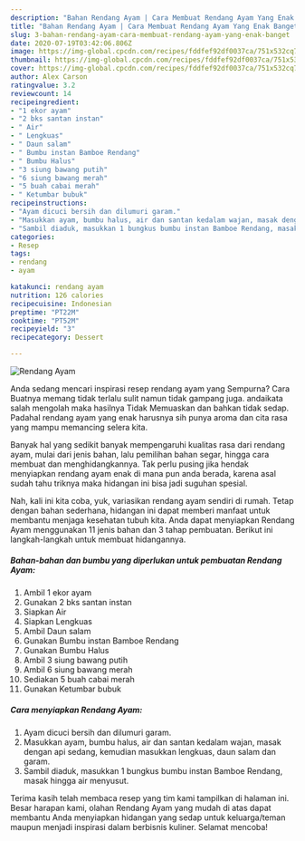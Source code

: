 ```yaml
---
description: "Bahan Rendang Ayam | Cara Membuat Rendang Ayam Yang Enak Banget"
title: "Bahan Rendang Ayam | Cara Membuat Rendang Ayam Yang Enak Banget"
slug: 3-bahan-rendang-ayam-cara-membuat-rendang-ayam-yang-enak-banget
date: 2020-07-19T03:42:06.806Z
image: https://img-global.cpcdn.com/recipes/fddfef92df0037ca/751x532cq70/rendang-ayam-foto-resep-utama.jpg
thumbnail: https://img-global.cpcdn.com/recipes/fddfef92df0037ca/751x532cq70/rendang-ayam-foto-resep-utama.jpg
cover: https://img-global.cpcdn.com/recipes/fddfef92df0037ca/751x532cq70/rendang-ayam-foto-resep-utama.jpg
author: Alex Carson
ratingvalue: 3.2
reviewcount: 14
recipeingredient:
- "1 ekor ayam"
- "2 bks santan instan"
- " Air"
- " Lengkuas"
- " Daun salam"
- " Bumbu instan Bamboe Rendang"
- " Bumbu Halus"
- "3 siung bawang putih"
- "6 siung bawang merah"
- "5 buah cabai merah"
- " Ketumbar bubuk"
recipeinstructions:
- "Ayam dicuci bersih dan dilumuri garam."
- "Masukkan ayam, bumbu halus, air dan santan kedalam wajan, masak dengan api sedang, kemudian masukkan lengkuas, daun salam dan garam."
- "Sambil diaduk, masukkan 1 bungkus bumbu instan Bamboe Rendang, masak hingga air menyusut."
categories:
- Resep
tags:
- rendang
- ayam

katakunci: rendang ayam 
nutrition: 126 calories
recipecuisine: Indonesian
preptime: "PT22M"
cooktime: "PT52M"
recipeyield: "3"
recipecategory: Dessert

---
```



![Rendang Ayam](https://img-global.cpcdn.com/recipes/fddfef92df0037ca/751x532cq70/rendang-ayam-foto-resep-utama.jpg)

Anda sedang mencari inspirasi resep rendang ayam yang Sempurna? Cara Buatnya memang tidak terlalu sulit namun tidak gampang juga. andaikata salah mengolah maka hasilnya Tidak Memuaskan dan bahkan tidak sedap. Padahal rendang ayam yang enak harusnya sih punya aroma dan cita rasa yang mampu memancing selera kita.

Banyak hal yang sedikit banyak mempengaruhi kualitas rasa dari rendang ayam, mulai dari jenis bahan, lalu pemilihan bahan segar, hingga cara membuat dan menghidangkannya. Tak perlu pusing jika hendak menyiapkan rendang ayam enak di mana pun anda berada, karena asal sudah tahu triknya maka hidangan ini bisa jadi suguhan spesial.




Nah, kali ini kita coba, yuk, variasikan rendang ayam sendiri di rumah. Tetap dengan bahan sederhana, hidangan ini dapat memberi manfaat untuk membantu menjaga kesehatan tubuh kita. Anda dapat menyiapkan Rendang Ayam menggunakan 11 jenis bahan dan 3 tahap pembuatan. Berikut ini langkah-langkah untuk membuat hidangannya.

<!--inarticleads1-->

##### Bahan-bahan dan bumbu yang diperlukan untuk pembuatan Rendang Ayam:

1. Ambil 1 ekor ayam
1. Gunakan 2 bks santan instan
1. Siapkan  Air
1. Siapkan  Lengkuas
1. Ambil  Daun salam
1. Gunakan  Bumbu instan Bamboe Rendang
1. Gunakan  Bumbu Halus
1. Ambil 3 siung bawang putih
1. Ambil 6 siung bawang merah
1. Sediakan 5 buah cabai merah
1. Gunakan  Ketumbar bubuk




<!--inarticleads2-->

##### Cara menyiapkan Rendang Ayam:

1. Ayam dicuci bersih dan dilumuri garam.
1. Masukkan ayam, bumbu halus, air dan santan kedalam wajan, masak dengan api sedang, kemudian masukkan lengkuas, daun salam dan garam.
1. Sambil diaduk, masukkan 1 bungkus bumbu instan Bamboe Rendang, masak hingga air menyusut.




Terima kasih telah membaca resep yang tim kami tampilkan di halaman ini. Besar harapan kami, olahan Rendang Ayam yang mudah di atas dapat membantu Anda menyiapkan hidangan yang sedap untuk keluarga/teman maupun menjadi inspirasi dalam berbisnis kuliner. Selamat mencoba!
